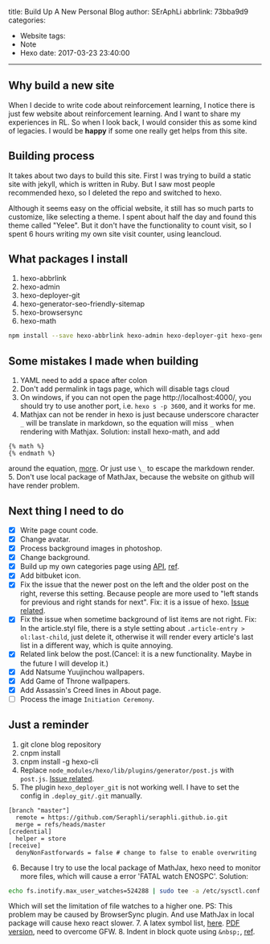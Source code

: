 title: Build Up A New Personal Blog
author: SErAphLi
abbrlink: 73bba9d9
categories:
  - Website
tags:
  - Note
  - Hexo
date: 2017-03-23 23:40:00
---

## Why build a new site

When I decide to write code about reinforcement learning, I notice there is just few website about reinforcement learning. And I want to share my experiences in RL. So when I look back, I would consider this as some kind of legacies. I would be **happy** if some one really get helps from this site.

<!--more-->

## Building process

It takes about two days to build this site. First I was trying to build a static site with jekyll, which is written in Ruby. But I saw most people recommended hexo, so I deleted the repo and switched to hexo.

Although it seems easy on the official website, it still has so much parts to customize, like selecting a theme. I spent about half the day and found this theme called "Yelee". But it don't have the functionality to count visit, so I spent 6 hours writing my own site visit counter, using leancloud.

## What packages I install

1. hexo-abbrlink
2. hexo-admin
3. hexo-deployer-git
4. hexo-generator-seo-friendly-sitemap
5. hexo-browsersync
6. hexo-math

```bash
npm install --save hexo-abbrlink hexo-admin hexo-deployer-git hexo-generator-seo-friendly-sitemap hexo-browsersync hexo-math
```

## Some mistakes I made when building

1. YAML need to add a space after colon
2. Don't add permalink in tags page, which will disable tags cloud
3. On windows, if you can not open the page http://localhost:4000/, you should try to use another port, i.e. `hexo s -p 3600`, and it works for me.
4. Mathjax can not be render in hexo is just because underscore character `_` will be translate in markdown, so the equation will miss `_` when rendering with Mathjax. Solution: install hexo-math, and add
  ```
  {% math %}
  {% endmath %}
  ```
  around the equation, [more][4]. Or just use `\_` to escape the markdown render.
5. Don't use local package of MathJax, because the website on github will have render problem.

## Next thing I need to do

- [x] Write page count code.
- [x] Change avatar.
- [x] Process background images in photoshop.
- [x] Change background.
- [x] Build up my own categories page using [API][2], [ref][3].
- [x] Add bitbuket icon.
- [x] Fix the issue that the newer post on the left and the older post on the right, reverse this setting. Because people are more used to "left stands for previous and right stands for next". Fix: it is a issue of hexo. [Issue related][1].
- [x] Fix the issue when sometime background of list items are not right. Fix: In the article.styl file, there is a style setting about `.article-entry > ol:last-child`, just delete it, otherwise it will render every article's last list in a different way, which is quite annoying.
- [x] Related link below the post.(Cancel: it is a new functionality. Maybe in the future I will develop it.)
- [x] Add Natsume Yuujinchou wallpapers.
- [x] Add Game of Throne wallpapers.
- [x] Add Assassin's Creed lines in About page.
- [ ] Process the image `Initiation Ceremony`.

## Just a reminder

1. git clone blog repository
2. cnpm install
3. cnpm install -g hexo-cli
4. Replace `node_modules/hexo/lib/plugins/generator/post.js` with `post.js`. [Issue related][1].
5. The plugin `hexo_deployer_git` is not working well. I have to set the config in `.deploy_git/.git` manually.
  ```
  [branch "master"]
    remote = https://github.com/Seraphli/seraphli.github.io.git
    merge = refs/heads/master
  [credential]
    helper = store
  [receive]
    denyNonFastforwards = false # change to false to enable overwriting
  ```
6. Because I try to use the local package of MathJax, hexo need to monitor more files, which will cause a error 'FATAL watch ENOSPC'.
  Solution:
  ```bash
  echo fs.inotify.max_user_watches=524288 | sudo tee -a /etc/sysctl.conf && sudo sysctl -p
  ```
  Which will set the limitation of file watches to a higher one.
  PS: This problem may be caused by BrowserSync plugin. And use MathJax in local package will cause hexo react slower.
7. A latex symbol list, [here][6]. [PDF version][7], need to overcome GFW.
8. Indent in block quote using `&nbsp;`, [ref][8].

[1]: https://github.com/hexojs/hexo/issues/2474
[2]: https://hexo.io/zh-cn/docs/helpers.html#list-categories
[3]: http://moxfive.xyz/2015/10/25/hexo-tag-cloud/
[4]: https://github.com/akfish/hexo-math
[5]: https://wall.alphacoders.com/by_sub_category.php?id=173175&name=Natsume+Yuujinchou+Wallpapers
[6]: http://latex.wikia.com/wiki/List_of_LaTeX_symbols
[7]: http://reu.dimacs.rutgers.edu/Symbols.pdf
[8]: https://christianity.meta.stackexchange.com/questions/2055/is-it-possible-to-indent-within-a-markdown-block-quote
